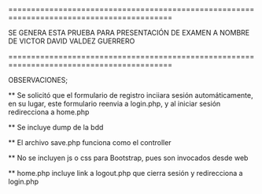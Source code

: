 
==========================================================================================
                                                                              
SE GENERA ESTA PRUEBA PARA PRESENTACIÓN DE EXAMEN A NOMBRE DE VICTOR DAVID VALDEZ GUERRERO

==========================================================================================


OBSERVACIONES;
                                                                                      

 ** Se solicitó que el formulario de registro inciiara sesión automáticamente, en su lugar, 
    este formulario reenvia a login.php, y al iniciar sesión redirecciona a home.php
    
 ** Se incluye dump de la bdd
 
 ** El archivo save.php funciona como el controller
 
 ** No se incluyen js o css para Bootstrap, pues son invocados desde web

 ** home.php incluye link a logout.php que cierra sesión y redirecciona a login.php

